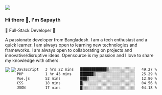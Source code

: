 <!-- **sapayth/sapayth** is a ✨ _special_ ✨ repository because its `README.md` (this file) appears on your GitHub profile.

Here are some ideas to get you started:

- 🔭 I’m currently working on ...
- 🌱 I’m currently learning ...
- 👯 I’m looking to collaborate on ...
- 🤔 I’m looking for help with ...
- 💬 Ask me about ...
- 📫 How to reach me: ...
- 😄 Pronouns: ...
- ⚡ Fun fact: ...
-->
![](https://user-images.githubusercontent.com/74038190/226190894-18e959ba-d458-4a94-ac44-790190f2a947.gif)
### Hi there 👋, I'm Sapayth

🚀 Full-Stack Developer 🚀

A passionate developer from Bangladesh. I am a tech enthusiast and a quick learner. I am always open to learning new technologies and frameworks. I am always open to collaborating on projects and innovative/disruptive ideas. Opensource is my passion and I love to share my knowledge with others.

<div>
<a href="https://github.com/sapayth/github-readme-stats">
  <img align="left" src="https://github-readme-stats.vercel.app/api?username=sapayth&show_icons=true&count_private=true" />
</a>
<a href="https://github.com/sapayth/github-readme-stats">
  <img align="left" src="https://github-readme-stats.vercel.app/api/top-langs/?username=sapayth" />
</a>
</div>
<!--START_SECTION:waka-->

```txt
JavaScript   3 hrs 22 mins   ████████████▒░░░░░░░░░░░░   49.27 %
PHP          1 hr 43 mins    ██████▒░░░░░░░░░░░░░░░░░░   25.29 %
Vue.js       52 mins         ███▒░░░░░░░░░░░░░░░░░░░░░   12.80 %
CSS          18 mins         █░░░░░░░░░░░░░░░░░░░░░░░░   04.56 %
JSON         17 mins         █░░░░░░░░░░░░░░░░░░░░░░░░   04.18 %
```

<!--END_SECTION:waka-->

